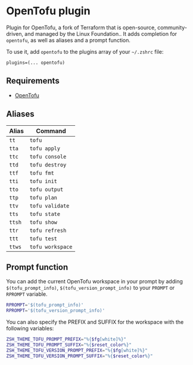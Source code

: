 # OpenTofu plugin

Plugin for OpenTofu, a fork of Terraform that is open-source, community-driven, and managed by the Linux Foundation.. It adds
completion for `opentofu`, as well as aliases and a prompt function.

To use it, add `opentofu` to the plugins array of your `~/.zshrc` file:

```shell
plugins=(... opentofu)
```

## Requirements

- [OpenTofu](https://opentofu.org/)

## Aliases

| Alias | Command         |
| ----- | --------------- |
| `tt`  | `tofu`          |
| `tta` | `tofu apply`    |
| `ttc` | `tofu console`  |
| `ttd` | `tofu destroy`  |
| `ttf` | `tofu fmt`      |
| `tti` | `tofu init`     |
| `tto` | `tofu output`   |
| `ttp` | `tofu plan`     |
| `ttv` | `tofu validate` |
| `tts` | `tofu state`    |
| `ttsh`| `tofu show`     |
| `ttr` | `tofu refresh`  |
| `ttt` | `tofu test`     |
| `ttws`| `tofu workspace`|


## Prompt function

You can add the current OpenTofu workspace in your prompt by adding `$(tofu_prompt_info)`,
`$(tofu_version_prompt_info)` to your `PROMPT` or `RPROMPT` variable.

```sh
RPROMPT='$(tofu_prompt_info)'
RPROMPT='$(tofu_version_prompt_info)'
```

You can also specify the PREFIX and SUFFIX for the workspace with the following variables:

```sh
ZSH_THEME_TOFU_PROMPT_PREFIX="%{$fg[white]%}"
ZSH_THEME_TOFU_PROMPT_SUFFIX="%{$reset_color%}"
ZSH_THEME_TOFU_VERSION_PROMPT_PREFIX="%{$fg[white]%}"
ZSH_THEME_TOFU_VERSION_PROMPT_SUFFIX="%{$reset_color%}"
```